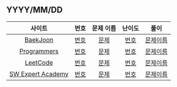 ## YYYY/MM/DD

|사이트 | 번호 | 문제 이름 | 난이도 | 풀이 |
|:------:|:------:|:----:|:---------:|:---------:|
|[BaekJoon](https://www.acmicpc.net/)| [번호](번호링크) | [문제](문제링크)| [번호](링크)| [문제이름](문제링크) |  난이도 | [풀이](풀이링크) |
|[Programmers](https://programmers.co.kr/)| [번호](번호링크) | [문제](문제링크)| [번호](링크)| [문제이름](문제링크) |  난이도 | [풀이](풀이링크) |
|[LeetCode](https://leetcode.com/)| [번호](번호링크) | [문제](문제링크)| [번호](링크)| [문제이름](문제링크) |  난이도 | [풀이](풀이링크) |
|[SW Expert Academy](https://swexpertacademy.com/main/main.do)| [번호](번호링크) | [문제](문제링크)| [번호](링크)| [문제이름](문제링크) |  난이도 | [풀이](풀이링크) |
